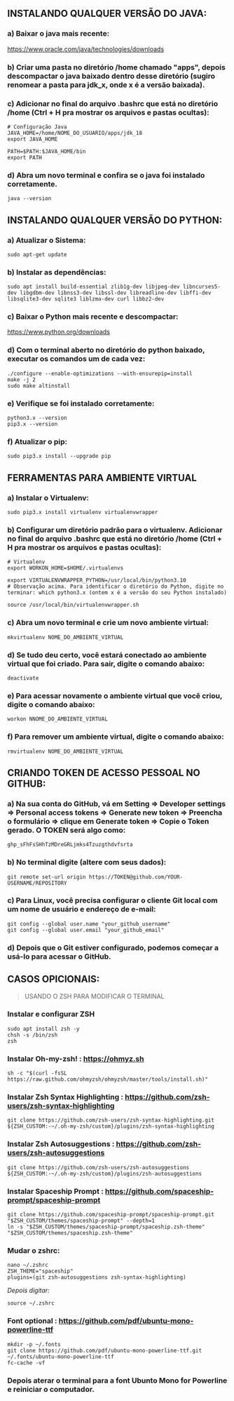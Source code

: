 ## INSTALANDO QUALQUER VERSÃO DO JAVA:

### a) Baixar o java mais recente:

https://www.oracle.com/java/technologies/downloads
	
### b) Criar uma pasta no diretório /home chamado "apps", depois descompactar o java baixado dentro desse diretório (sugiro renomear a pasta para jdk_x, onde x é a versão baixada).
	
### c) Adicionar no final do arquivo .bashrc que está no diretório /home (Ctrl + H pra mostrar os arquivos e pastas ocultas):

```
# Configuração Java
JAVA_HOME=/home/NOME_DO_USUARIO/apps/jdk_18
export JAVA_HOME

PATH=$PATH:$JAVA_HOME/bin
export PATH
```

### d) Abra um novo terminal e confira se o java foi instalado corretamente.

```
java --version
```

## INSTALANDO QUALQUER VERSÃO DO PYTHON:

### a) Atualizar o Sistema:

```
sudo apt-get update
```

### b) Instalar as dependências:

```
sudo apt install build-essential zlib1g-dev libjpeg-dev libncurses5-dev libgdbm-dev libnss3-dev libssl-dev libreadline-dev libffi-dev libsqlite3-dev sqlite3 liblzma-dev curl libbz2-dev
```

### c) Baixar o Python mais recente e descompactar:
	
https://www.python.org/downloads

### d) Com o terminal aberto no diretório do python baixado, executar os comandos um de cada vez:

```
./configure --enable-optimizations --with-ensurepip=install
make -j 2
sudo make altinstall
```

### e) Verifique se foi instalado corretamente:

```
python3.x --version
pip3.x --version
```

### f) Atualizar o pip:

```
sudo pip3.x install --upgrade pip
```

## FERRAMENTAS PARA AMBIENTE VIRTUAL

### a) Instalar o Virtualenv:

```
sudo pip3.x install virtualenv virtualenvwrapper
```

### b) Configurar um diretório padrão para o virtualenv. Adicionar no final do arquivo .bashrc que está no diretório /home (Ctrl + H pra mostrar os arquivos e pastas ocultas):

```
# Virtualenv
export WORKON_HOME=$HOME/.virtualenvs

export VIRTUALENVWRAPPER_PYTHON=/usr/local/bin/python3.10
# Observação acima. Para identificar o diretório do Python, digite no terminar: which python3.x (ontem x é a versão do seu Python instalado)

source /usr/local/bin/virtualenvwrapper.sh
```

### c) Abra um novo terminal e crie um novo ambiente virtual:

```
mkvirtualenv NOME_DO_AMBIENTE_VIRTUAL
```

### d) Se tudo deu certo, você estará conectado ao ambiente virtual que foi criado. Para sair, digite o comando abaixo:

```
deactivate
```

### e) Para acessar novamente o ambiente virtual que você criou, digite o comando abaixo:

```
workon NNOME_DO_AMBIENTE_VIRTUAL
```

### f) Para remover um ambiente virtual, digite o comando abaixo:

```
rmvirtualenv NOME_DO_AMBIENTE_VIRTUAL
```

## CRIANDO TOKEN DE ACESSO PESSOAL NO GITHUB:

### a) Na sua conta do GitHub, vá em Setting => Developer settings => Personal access tokens => Generate new token => Preencha o formulário => clique em Generate token => Copie o Token gerado. O TOKEN será algo como:
```ghp_sFhFsSHhTzMDreGRLjmks4Tzuzgthdvfsrta```

### b) No terminal digite (altere com seus dados):

```
git remote set-url origin https://TOKEN@github.com/YOUR-USERNAME/REPOSITORY
```

### c) Para Linux, você precisa configurar o cliente Git local com um nome de usuário e endereço de e-mail:

```
git config --global user.name "your_github_username"
git config --global user.email "your_github_email"
```

### d) Depois que o Git estiver configurado, podemos começar a usá-lo para acessar o GitHub.

## CASOS OPICIONAIS:
>USANDO O ZSH PARA MODIFICAR O TERMINAL

### Instalar e configurar ZSH
```
sudo apt install zsh -y
chsh -s /bin/zsh
zsh
```

### Instalar Oh-my-zsh! : https://ohmyz.sh
```
sh -c "$(curl -fsSL https://raw.github.com/ohmyzsh/ohmyzsh/master/tools/install.sh)"
```

### Instalar Zsh Syntax Highlighting : https://github.com/zsh-users/zsh-syntax-highlighting
```
git clone https://github.com/zsh-users/zsh-syntax-highlighting.git ${ZSH_CUSTOM:-~/.oh-my-zsh/custom}/plugins/zsh-syntax-highlighting
```

### Instalar Zsh Autosuggestions : https://github.com/zsh-users/zsh-autosuggestions
```
git clone https://github.com/zsh-users/zsh-autosuggestions ${ZSH_CUSTOM:-~/.oh-my-zsh/custom}/plugins/zsh-autosuggestions
```

### Instalar Spaceship Prompt : https://github.com/spaceship-prompt/spaceship-prompt
```
git clone https://github.com/spaceship-prompt/spaceship-prompt.git "$ZSH_CUSTOM/themes/spaceship-prompt" --depth=1
ln -s "$ZSH_CUSTOM/themes/spaceship-prompt/spaceship.zsh-theme" "$ZSH_CUSTOM/themes/spaceship.zsh-theme"
```

### Mudar o zshrc:
```
nano ~/.zshrc
ZSH_THEME="spaceship"
plugins=(git zsh-autosuggestions zsh-syntax-highlighting)
```
_Depois digitar:_
```
source ~/.zshrc
```

### Font optional : https://github.com/pdf/ubuntu-mono-powerline-ttf
```
mkdir -p ~/.fonts
git clone https://github.com/pdf/ubuntu-mono-powerline-ttf.git ~/.fonts/ubuntu-mono-powerline-ttf
fc-cache -vf
```

### Depois aterar o terminal para a font Ubunto Mono for Powerline e reiniciar o computador.